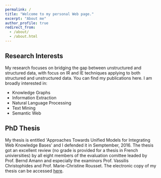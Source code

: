 ```yaml
---
permalink: /
title: "Welcome to my personal Web page."
excerpt: "About me"
author_profile: true
redirect_from: 
  - /about/
  - /about.html
---
```


## Research Interests

My research focuses on bridging the gap between unstructured and structured data, with focus on IR and IE techniques applying to both structured and unstructured data. You can find my publications here. I am broadly interested in: 

* Knowledge Graphs
* Information Extraction
* Natural Language Processing
* Text Mining
* Semantic Web

## PhD Thesis

My thesis is entitled 'Approaches Towards Unified Models for Integrating Web Knowledge Bases' and I defended it in Semptember, 2016. The thesis got an excellent review (no grade is provided for a thesis in French univiersities) by all eight members of the evaluation comittee leaded by Prof. Bernd Amann and especially the examinors Prof. Vassilis Christophides and Prof. Marie-Christine Rousset. The electronic copy of my thesis can be accessed [here](https://tel.archives-ouvertes.fr/tel-01466754/document). 
